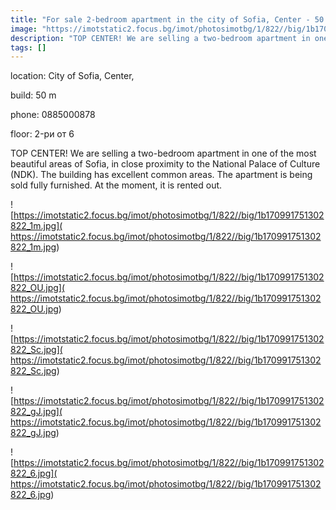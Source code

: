 ```yaml
---
title: "For sale 2-bedroom apartment in the city of Sofia, Center - 50 sq.m / 251000 EUR :: imot.bg Ad"
image: "https://imotstatic2.focus.bg/imot/photosimotbg/1/822//big/1b170991751302822_oF.jpg"
description: "TOP CENTER! We are selling a two-bedroom apartment in one of the most beautiful areas of Sofia, in close proximity to the National Palace of Culture (NDK). The building has excellent common areas. The apartment is being sold fully furnished. At the moment, it is rented out."
tags: []
---
```


location: City of Sofia, Center,

build: 50 m

phone: 0885000878

floor: 2-ри от 6

TOP CENTER! We are selling a two-bedroom apartment in one of the most beautiful areas of Sofia, in close proximity to the National Palace of Culture (NDK). The building has excellent common areas. The apartment is being sold fully furnished. At the moment, it is rented out.


![https://imotstatic2.focus.bg/imot/photosimotbg/1/822//big/1b170991751302822_1m.jpg]( https://imotstatic2.focus.bg/imot/photosimotbg/1/822//big/1b170991751302822_1m.jpg)


![https://imotstatic2.focus.bg/imot/photosimotbg/1/822//big/1b170991751302822_OU.jpg]( https://imotstatic2.focus.bg/imot/photosimotbg/1/822//big/1b170991751302822_OU.jpg)


![https://imotstatic2.focus.bg/imot/photosimotbg/1/822//big/1b170991751302822_Sc.jpg]( https://imotstatic2.focus.bg/imot/photosimotbg/1/822//big/1b170991751302822_Sc.jpg)


![https://imotstatic2.focus.bg/imot/photosimotbg/1/822//big/1b170991751302822_gJ.jpg]( https://imotstatic2.focus.bg/imot/photosimotbg/1/822//big/1b170991751302822_gJ.jpg)


![https://imotstatic2.focus.bg/imot/photosimotbg/1/822//big/1b170991751302822_6.jpg]( https://imotstatic2.focus.bg/imot/photosimotbg/1/822//big/1b170991751302822_6.jpg)



